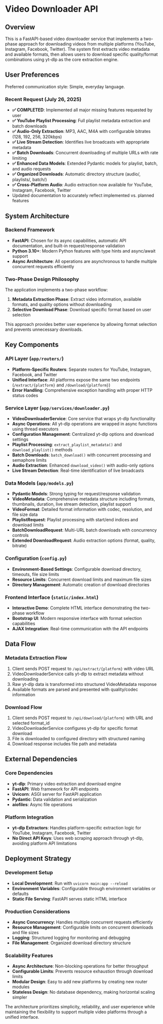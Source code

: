 # Video Downloader API

## Overview

This is a FastAPI-based video downloader service that implements a two-phase approach for downloading videos from multiple platforms (YouTube, Instagram, Facebook, Twitter). The system first extracts video metadata and available formats, then allows users to download specific quality/format combinations using yt-dlp as the core extraction engine.

## User Preferences

Preferred communication style: Simple, everyday language.

### Recent Request (July 26, 2025)
- **✅ COMPLETED**: Implemented all major missing features requested by user
- **✅ YouTube Playlist Processing**: Full playlist metadata extraction and batch downloads
- **✅ Audio-Only Extraction**: MP3, AAC, M4A with configurable bitrates (128, 192, 256, 320kbps)
- **✅ Live Stream Detection**: Identifies live broadcasts with appropriate metadata
- **✅ Batch Downloads**: Concurrent downloading of multiple URLs with rate limiting
- **✅ Enhanced Data Models**: Extended Pydantic models for playlist, batch, and audio requests
- **✅ Organized Downloads**: Automatic directory structure (audio/, playlists/, batch/)
- **✅ Cross-Platform Audio**: Audio extraction now available for YouTube, Instagram, Facebook, Twitter
- Updated documentation to accurately reflect implemented vs. planned features

## System Architecture

### Backend Framework
- **FastAPI**: Chosen for its async capabilities, automatic API documentation, and built-in request/response validation
- **Python 3.10+**: Modern Python features with type hints and async/await support
- **Async Architecture**: All operations are asynchronous to handle multiple concurrent requests efficiently

### Two-Phase Design Philosophy
The application implements a two-phase workflow:
1. **Metadata Extraction Phase**: Extract video information, available formats, and quality options without downloading
2. **Selective Download Phase**: Download specific format based on user selection

This approach provides better user experience by allowing format selection and prevents unnecessary downloads.

## Key Components

### API Layer (`app/routers/`)
- **Platform-Specific Routers**: Separate routers for YouTube, Instagram, Facebook, and Twitter
- **Unified Interface**: All platforms expose the same two endpoints (`/extract/{platform}` and `/download/{platform}`)
- **Error Handling**: Comprehensive exception handling with proper HTTP status codes

### Service Layer (`app/services/downloader.py`)
- **VideoDownloaderService**: Core service that wraps yt-dlp functionality
- **Async Operations**: All yt-dlp operations are wrapped in async functions using thread executors
- **Configuration Management**: Centralized yt-dlp options and download settings
- **Playlist Processing**: `extract_playlist_metadata()` and `download_playlist()` methods
- **Batch Downloads**: `batch_download()` with concurrent processing and semaphore limits
- **Audio Extraction**: Enhanced `download_video()` with audio-only options
- **Live Stream Detection**: Real-time identification of live broadcasts

### Data Models (`app/models.py`)
- **Pydantic Models**: Strong typing for request/response validation
- **VideoMetadata**: Comprehensive metadata structure including formats, thumbnails, duration, live stream detection, playlist support
- **VideoFormat**: Detailed format information with codec, resolution, and file size data
- **PlaylistRequest**: Playlist processing with start/end indices and download limits
- **BatchDownloadRequest**: Multi-URL batch downloads with concurrency controls
- **Extended DownloadRequest**: Audio extraction options (format, quality, bitrate)

### Configuration (`config.py`)
- **Environment-Based Settings**: Configurable download directory, timeouts, file size limits
- **Resource Limits**: Concurrent download limits and maximum file sizes
- **Directory Management**: Automatic creation of download directories

### Frontend Interface (`static/index.html`)
- **Interactive Demo**: Complete HTML interface demonstrating the two-phase workflow
- **Bootstrap UI**: Modern responsive interface with format selection capabilities
- **AJAX Integration**: Real-time communication with the API endpoints

## Data Flow

### Metadata Extraction Flow
1. Client sends POST request to `/api/extract/{platform}` with video URL
2. VideoDownloaderService calls yt-dlp to extract metadata without downloading
3. Raw yt-dlp data is transformed into structured VideoMetadata response
4. Available formats are parsed and presented with quality/codec information

### Download Flow
1. Client sends POST request to `/api/download/{platform}` with URL and selected format_id
2. VideoDownloaderService configures yt-dlp for specific format download
3. File is downloaded to configured directory with structured naming
4. Download response includes file path and metadata

## External Dependencies

### Core Dependencies
- **yt-dlp**: Primary video extraction and download engine
- **FastAPI**: Web framework for API endpoints
- **Uvicorn**: ASGI server for FastAPI application
- **Pydantic**: Data validation and serialization
- **aiofiles**: Async file operations

### Platform Integration
- **yt-dlp Extractors**: Handles platform-specific extraction logic for YouTube, Instagram, Facebook, Twitter
- **No Direct API Keys**: Uses web scraping approach through yt-dlp, avoiding platform API limitations

## Deployment Strategy

### Development Setup
- **Local Development**: Run with `uvicorn main:app --reload`
- **Environment Variables**: Configurable through environment variables or defaults
- **Static File Serving**: FastAPI serves static HTML interface

### Production Considerations
- **Async Concurrency**: Handles multiple concurrent requests efficiently
- **Resource Management**: Configurable limits on concurrent downloads and file sizes
- **Logging**: Structured logging for monitoring and debugging
- **File Management**: Organized download directory structure

### Scalability Features
- **Async Architecture**: Non-blocking operations for better throughput
- **Configurable Limits**: Prevents resource exhaustion through download limits
- **Modular Design**: Easy to add new platforms by creating new router modules
- **Stateless Design**: No database dependency, making horizontal scaling simpler

The architecture prioritizes simplicity, reliability, and user experience while maintaining the flexibility to support multiple video platforms through a unified interface.